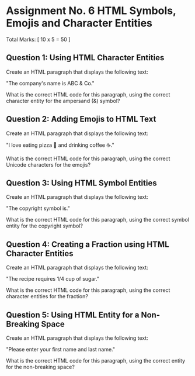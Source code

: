 # Assignment No. 6 HTML Symbols, Emojis and Character Entities
Total Marks: [ 10 x 5 = 50 ]

## Question 1: Using HTML Character Entities
Create an HTML paragraph that displays the following text:

"The company's name is ABC & Co."

What is the correct HTML code for this paragraph, using the correct character entity for the ampersand (&) symbol?

## Question 2: Adding Emojis to HTML Text
Create an HTML paragraph that displays the following text:

"I love eating pizza 🍕 and drinking coffee ☕."

What is the correct HTML code for this paragraph, using the correct Unicode characters for the emojis?

## Question 3: Using HTML Symbol Entities
Create an HTML paragraph that displays the following text:

"The copyright symbol is."

What is the correct HTML code for this paragraph, using the correct symbol entity for the copyright symbol?

## Question 4: Creating a Fraction using HTML Character Entities
Create an HTML paragraph that displays the following text:

"The recipe requires 1/4 cup of sugar."

What is the correct HTML code for this paragraph, using the correct character entities for the fraction?

## Question 5: Using HTML Entity for a Non-Breaking Space
Create an HTML paragraph that displays the following text:

"Please enter your first name and last name."

What is the correct HTML code for this paragraph, using the correct entity for the non-breaking space?
